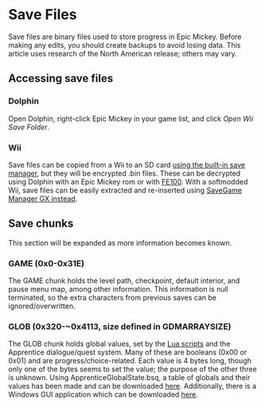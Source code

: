 # Save Files

Save files are binary files used to store progress in Epic Mickey. Before making any edits, you should create backups to avoid losing data. This article uses research of the North American release; others may vary. 

## Accessing save files
### Dolphin
Open Dolphin, right-click Epic Mickey in your game list, and click *Open Wii Save Folder*.
### Wii
Save files can be copied from a Wii to an SD card [using the built-in save manager](https://en-americas-support.nintendo.com/app/answers/detail/a_id/2720/~/how-to-copy-save-data-to-an-sd-card), but they will be encrypted .bin files. These can be decrypted using Dolphin with an Epic Mickey rom or with [FE100](https://wiibrew.org/wiki/FE100). With a softmodded Wii, save files can be easily extracted and re-inserted using [SaveGame Manager GX instead](https://wiibrew.org/wiki/SaveGame_Manager_GX).

## Save chunks
This section will be expanded as more information becomes known.
### GAME (0x0-0x31E)
The GAME chunk holds the level path, checkpoint, default interior, and pause menu map, among other information. This information is null terminated, so the extra characters from previous saves can be ignored/overwritten.
### GLOB (0x320-~0x4113, size defined in GDMARRAYSIZE)
The GLOB chunk holds global values, set by the [Lua scripts](./lua-files) and the Apprentice dialogue/quest system. Many of these are booleans (0x00 or 0x01) and are progress/choice-related. Each value is 4 bytes long, though only one of the bytes seems to set the value; the purpose of the other three is unknown. Using ApprenticeGlobalState.bsq, a table of globals and their values has been made and can be downloaded [here](./downloads/GlobalOffsets.csv). Additionally, there is a Windows GUI application which can be downloaded [here](./tools/global-editor).